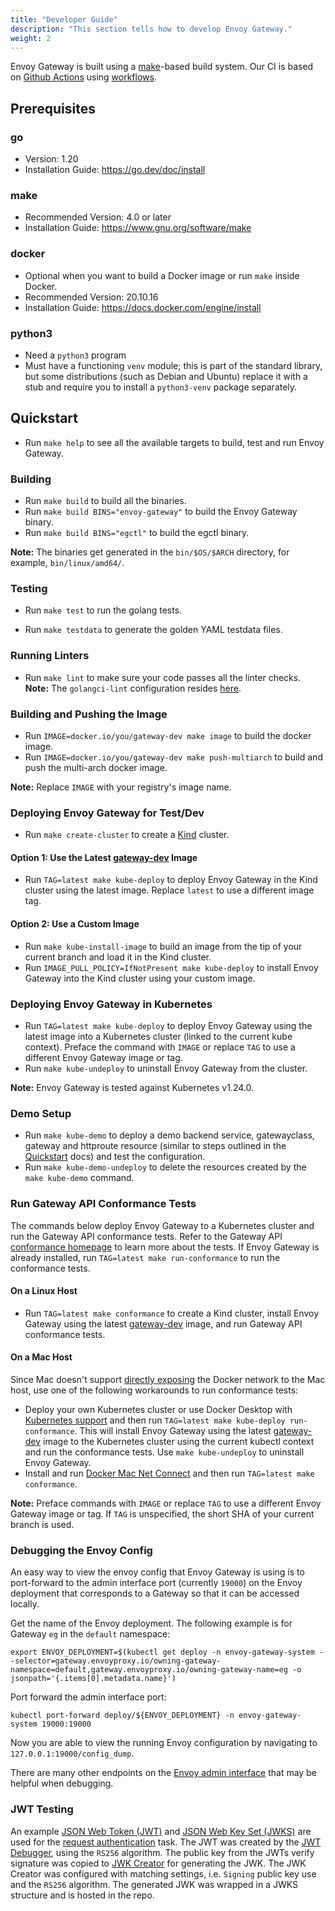 ```yaml
---
title: "Developer Guide"
description: "This section tells how to develop Envoy Gateway."
weight: 2
---
```


Envoy Gateway is built using a [make][]-based build system. Our CI is based on [Github Actions][] using [workflows][].

## Prerequisites

### go

* Version: 1.20
* Installation Guide: https://go.dev/doc/install

### make

* Recommended Version: 4.0 or later
* Installation Guide: https://www.gnu.org/software/make

### docker

* Optional when you want to build a Docker image or run `make` inside Docker.
* Recommended Version: 20.10.16
* Installation Guide: https://docs.docker.com/engine/install

### python3

* Need a `python3` program
* Must have a functioning `venv` module; this is part of the standard
  library, but some distributions (such as Debian and Ubuntu) replace
  it with a stub and require you to install a `python3-venv` package
  separately.

## Quickstart

* Run `make help` to see all the available targets to build, test and run Envoy Gateway.

### Building

* Run `make build` to build all the binaries.
* Run `make build BINS="envoy-gateway"` to build the Envoy Gateway binary.
* Run `make build BINS="egctl"` to build the egctl binary.

__Note:__ The binaries get generated in the `bin/$OS/$ARCH` directory, for example, `bin/linux/amd64/`.

### Testing

* Run `make test` to run the golang tests.

* Run `make testdata` to generate the golden YAML testdata files.

### Running Linters

* Run `make lint` to make sure your code passes all the linter checks.
__Note:__ The `golangci-lint` configuration resides [here](https://github.com/envoyproxy/gateway/blob/main/tools/linter/golangci-lint/.golangci.yml).

### Building and Pushing the Image

* Run `IMAGE=docker.io/you/gateway-dev make image` to build the docker image.
* Run `IMAGE=docker.io/you/gateway-dev make push-multiarch` to build and push the multi-arch docker image.

__Note:__  Replace `IMAGE` with your registry's image name.

### Deploying Envoy Gateway for Test/Dev

* Run `make create-cluster` to create a [Kind][] cluster.

#### Option 1: Use the Latest [gateway-dev][] Image

* Run `TAG=latest make kube-deploy` to deploy Envoy Gateway in the Kind cluster using the latest image. Replace `latest`
  to use a different image tag.

#### Option 2: Use a Custom Image

* Run `make kube-install-image` to build an image from the tip of your current branch and load it in the Kind cluster.
* Run `IMAGE_PULL_POLICY=IfNotPresent make kube-deploy` to install Envoy Gateway into the Kind cluster using your custom image.

### Deploying Envoy Gateway in Kubernetes

* Run `TAG=latest make kube-deploy` to deploy Envoy Gateway using the latest image into a Kubernetes cluster (linked to
  the current kube context). Preface the command with `IMAGE` or replace `TAG` to use a different Envoy Gateway image or
  tag.
* Run `make kube-undeploy` to uninstall Envoy Gateway from the cluster.

__Note:__ Envoy Gateway is tested against Kubernetes v1.24.0.

### Demo Setup

* Run `make kube-demo` to deploy a demo backend service, gatewayclass, gateway and httproute resource
(similar to steps outlined in the [Quickstart][] docs) and test the configuration.
* Run `make kube-demo-undeploy` to delete the resources created by the `make kube-demo` command.

### Run Gateway API Conformance Tests

The commands below deploy Envoy Gateway to a Kubernetes cluster and run the Gateway API conformance tests. Refer to the
Gateway API [conformance homepage][] to learn more about the tests. If Envoy Gateway is already installed, run
`TAG=latest make run-conformance` to run the conformance tests.

#### On a Linux Host

* Run `TAG=latest make conformance` to create a Kind cluster, install Envoy Gateway using the latest [gateway-dev][]
  image, and run Gateway API conformance tests.

#### On a Mac Host

Since Mac doesn't support [directly exposing][] the Docker network to the Mac host, use one of the following
workarounds to run conformance tests:

* Deploy your own Kubernetes cluster or use Docker Desktop with [Kubernetes support][] and then run
  `TAG=latest make kube-deploy run-conformance`. This will install Envoy Gateway using the latest [gateway-dev][] image
  to the Kubernetes cluster using the current kubectl context and run the conformance tests. Use `make kube-undeploy` to
  uninstall Envoy Gateway.
* Install and run [Docker Mac Net Connect][mac_connect] and then run `TAG=latest make conformance`.

__Note:__  Preface commands with `IMAGE` or replace `TAG` to use a different Envoy Gateway image or tag. If `TAG`
is unspecified, the short SHA of your current branch is used.

### Debugging the Envoy Config

An easy way to view the envoy config that Envoy Gateway is using is to port-forward to the admin interface port
(currently `19000`) on the Envoy deployment that corresponds to a Gateway so that it can be accessed locally.

Get the name of the Envoy deployment. The following example is for Gateway `eg` in the `default` namespace:

```shell
export ENVOY_DEPLOYMENT=$(kubectl get deploy -n envoy-gateway-system --selector=gateway.envoyproxy.io/owning-gateway-namespace=default,gateway.envoyproxy.io/owning-gateway-name=eg -o jsonpath='{.items[0].metadata.name}')
```

Port forward the admin interface port:

```shell
kubectl port-forward deploy/${ENVOY_DEPLOYMENT} -n envoy-gateway-system 19000:19000
```

Now you are able to view the running Envoy configuration by navigating to `127.0.0.1:19000/config_dump`.

There are many other endpoints on the [Envoy admin interface][] that may be helpful when debugging.

### JWT Testing

An example [JSON Web Token (JWT)][jwt] and [JSON Web Key Set (JWKS)][jwks] are used for the [request authentication][]
task. The JWT was created by the [JWT Debugger][], using the `RS256` algorithm. The public key from the JWTs
verify signature was copied to [JWK Creator][] for generating the JWK. The JWK Creator was configured with matching
settings, i.e. `Signing` public key use and the `RS256` algorithm. The generated JWK was wrapped in a JWKS structure
and is hosted in the repo.

[Quickstart]: https://github.com/envoyproxy/gateway/blob/main/docs/latest/user/quickstart.md
[make]: https://www.gnu.org/software/make/
[Github Actions]: https://docs.github.com/en/actions
[workflows]: https://github.com/envoyproxy/gateway/tree/main/.github/workflows
[Kind]: https://kind.sigs.k8s.io/
[conformance homepage]: https://gateway-api.sigs.k8s.io/concepts/conformance/
[directly exposing]: https://kind.sigs.k8s.io/docs/user/loadbalancer/
[Kubernetes support]: https://docs.docker.com/desktop/kubernetes/
[gateway-dev]: https://hub.docker.com/r/envoyproxy/gateway-dev/tags
[mac_connect]: https://github.com/chipmk/docker-mac-net-connect
[Envoy admin interface]: https://www.envoyproxy.io/docs/envoy/latest/operations/admin#operations-admin-interface
[jwt]: https://tools.ietf.org/html/rfc7519
[jwks]: https://tools.ietf.org/html/rfc7517
[request authentication]: ../latest/tasks/security/jwt-authentication
[JWT Debugger]: https://jwt.io/
[JWK Creator]: https://russelldavies.github.io/jwk-creator/
